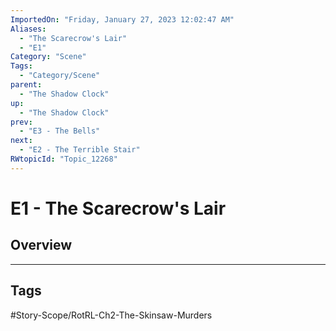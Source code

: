 ```yaml
---
ImportedOn: "Friday, January 27, 2023 12:02:47 AM"
Aliases:
  - "The Scarecrow's Lair"
  - "E1"
Category: "Scene"
Tags:
  - "Category/Scene"
parent:
  - "The Shadow Clock"
up:
  - "The Shadow Clock"
prev:
  - "E3 - The Bells"
next:
  - "E2 - The Terrible Stair"
RWtopicId: "Topic_12268"
---
```

# E1 - The Scarecrow's Lair
## Overview

---
## Tags
#Story-Scope/RotRL-Ch2-The-Skinsaw-Murders

